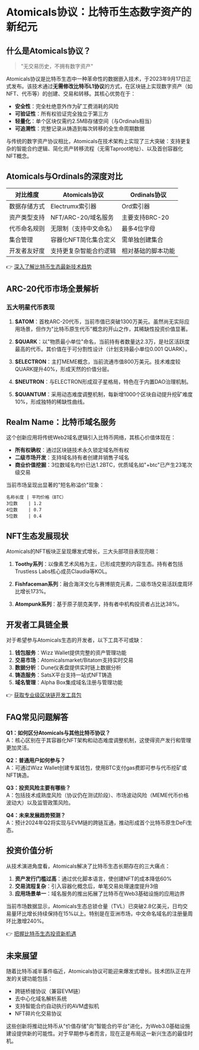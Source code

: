 # Atomicals协议：比特币生态数字资产的新纪元

## 什么是Atomicals协议？

> "无交易历史，不拥有数字资产"

Atomicals协议是比特币生态中一种革命性的数据嵌入技术，于2023年9月17日正式发布。该技术通过**无需修改比特币L1协议**的方式，在区块链上实现数字资产（如NFT、代币等）的创建、交易和转移。其核心优势在于：

- **安全性**：完全杜绝意外作为矿工费消耗的风险
- **可验证性**：所有权验证完全独立于第三方
- **轻量化**：单个区块仅需约2.5MB存储空间（与Ordinals相当）
- **可追溯性**：完整记录从铸造到每次转移的全生命周期数据

与传统的数字资产协议相比，Atomicals在技术架构上实现了三大突破：支持更复杂的智能合约逻辑、简化资产转移流程（无需Taproot地址）、以及首创容器化NFT概念。

## Atomicals与Ordinals的深度对比

| 对比维度        | Atomicals协议                | Ordinals协议               |
|-----------------|-----------------------------|---------------------------|
| 数据存储方式    | Electrumx索引器             | Ord索引器                 |
| 资产类型支持    | NFT/ARC-20/域名服务          | 主要支持BRC-20            |
| 代币命名规则    | 无限制（支持中文命名）       | 最多4位字母               |
| 集合管理        | 容器化NFT简化集合定义        | 需单独创建集合            |
| 开发者友好度    | 支持更复杂智能合约逻辑       | 相对基础的脚本功能        |

👉 [深入了解比特币生态最新技术趋势](https://bit.ly/okx_welcome)

## ARC-20代币市场全景解析

### 五大明星代币表现

1. **$ATOM**：首枚ARC-20代币，当前市值已突破1300万美元。虽然尚无实际应用场景，但作为"比特币原生代币"概念的开山之作，其稀缺性投资价值显著。

2. **$QUARK**：以"物质最小单位"命名，当前持有者数量达2.3万，是社区活跃度最高的代币。其价值在于可分割性设计（计划支持最小单位0.001 QUARK）。

3. **$ELECTRON**：主打MEME概念，当前流通市值800万美元。技术难度较QUARK提升40%，形成天然的价值分层。

4. **$NEUTRON**：与ELECTRON形成双子星格局，特色在于内置DAO治理机制。

5. **$QUANTUM**：采用动态难度调整机制，每新增1000个区块自动提升挖矿难度10%，形成独特的稀缺性曲线。

## Realm Name：比特币域名服务

这个创新应用将传统Web2域名逻辑引入比特币网络，其核心价值体现在：

- **所有权确权**：通过区块链技术永久锁定域名所有权
- **二级市场开发**：支持域名持有者创建并销售子域名
- **商业价值挖掘**：3位数域名均价已达1.2BTC，优质域名如"+btc"已产生23笔次级交易

当前市场呈现出显著的"短名称溢价"现象：
```
名称长度 | 平均价格（BTC）
3位数    | 1.2
4位数    | 0.7
5位数    | 0.4
```

## NFT生态发展现状

Atomicals的NFT板块正呈现爆发式增长，三大头部项目表现亮眼：

1. **Toothy系列**：以像素艺术风格为主，已形成完整的内容生态。持有者包括Trustless Labs核心成员Claudia等KOL。

2. **Fishfaceman系列**：融合海洋文化与赛博朋克元素，二级市场交易活跃度周环比增长173%。

3. **Atompunk系列**：基于原子朋克美学，持有者中机构投资者占比达38%。

## 开发者工具链全景

对于希望参与Atomicals生态的开发者，以下工具不可或缺：

1. **钱包服务**：Wizz Wallet提供完整的资产管理功能
2. **交易市场**：Atomicalsmarket/Bitatom支持实时交易
3. **数据分析**：Dune仪表盘提供实时链上数据分析
4. **铸造服务**：SatsX平台支持一站式NFT铸造
5. **域名管理**：Alpha Box集成域名注册与管理功能

👉 [获取专业级区块链开发工具包](https://bit.ly/okx_welcome)

## FAQ常见问题解答

**Q1：如何区分Atomicals与其他比特币协议？**  
A：核心区别在于其容器化NFT架构和动态难度调整机制，这使得资产发行和管理更加灵活。

**Q2：普通用户如何参与？**  
A：可通过Wizz Wallet创建专属钱包，使用BTC支付gas费即可参与代币挖矿或NFT铸造。

**Q3：投资风险主要有哪些？**  
A：包括技术成熟度风险（协议仍在测试阶段）、市场波动风险（MEME代币价格波动大）以及监管政策风险。

**Q4：未来发展趋势预测？**  
A：预计2024年Q2将实现与EVM链的跨链互通，推动形成首个比特币原生DeFi生态。

## 投资价值分析

从技术演进角度看，Atomicals解决了比特币生态长期存在的三大痛点：

1. **资产发行门槛过高**：通过优化脚本语言，使创建NFT的成本降低60%
2. **交易流程复杂**：引入容器化概念后，单笔交易处理速度提升3倍
3. **应用场景单一**：域名服务的推出拓展了比特币在Web3基础设施的应用边界

当前市场数据显示，Atomicals生态总锁仓量（TVL）已突破2.8亿美元，日均交易量环比增长持续保持在15%以上。特别是在亚洲市场，中文命名域名的注册量周环比激增240%。

👉 [把握比特币生态投资新机遇](https://bit.ly/okx_welcome)

## 未来展望

随着比特币减半事件临近，Atomicals协议可能迎来爆发式增长。技术团队正在开发的关键功能包括：

- 跨链桥接协议（兼容EVM链）
- 去中心化域名解析系统
- 支持智能合约自动执行的AVM虚拟机
- NFT碎片化交易协议

这些创新将推动比特币从"价值存储"向"智能合约平台"进化，为Web3.0基础设施建设提供新的可能性。对于早期参与者而言，现在正是布局这一新兴生态的最佳时机。